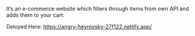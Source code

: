 It’s an e-commerce website which filters through items 
from own API and adds them to your cart.

Deloyed Here:
https://angry-heyrovsky-27f122.netlify.app/


